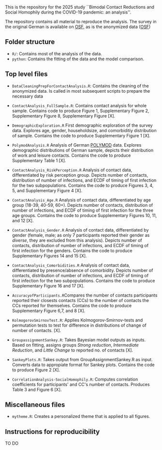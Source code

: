 This is the repository for the 2025 study ``Bimodal Contact Reductions and Social Homophily during the COVID-19 pandemic: an analysis''.

The repository contains all material to reproduce the analysis.
The survey in the original German is available on [OSF](https://osf.io/rtjzu), as is the anonymized data ([OSF](https://osf.io/7vzgd/))

## Folder structure

-   `R/`: Contains most of the analysis of the data.
-   `python`: Contains the fitting of the data and the model comparison.

## Top level files

- `DataCleaningPrepForContactAnalysis.R`: Contains the cleaning of the anonymized data. Is called in most subsequent scripts to prepare the necessary data

- `ContactAnalysis_FullSample.R`: Contains contact analysis for whole sample. Contains code to produce Figure 1, Supplementary Figure 2, Supplementary Figure 8, Supplementary Figure  [X].

- `DemographicExploration.R` First demographic exploration of the survey data. Explores age, gender, householdsize, and comorbiditiy distribution of sample. Contains the code to produce Supplementary Figure 1 [X].

- `PolymodAnalysis.R` Analysis of German [POLYMOD](https://doi.org/10.1371/journal.pmed.0050074) data. Explores demographic distributions of German sample, depicts their distribution of work and leisure contacts. Contains the code to produce Supplementary Table 1 [X].

- `ContactAnalysis_RiskPerception.R` Analysis of contact data, differentiated by risk perception group. Depicts number of contacts, distribution of number of infections, and ECDF of timing of first infection for the two subpopulations. Contains the code to produce Figures 3, 4, 5, and Supplementary Figure 4 [X].

- `ContactAnalysis_Age.R` Analysis of contact data, differentiated by age group (18-39, 40-59, 60+). Depicts number of contacts, distribution of number of infections, and ECDF of timing of first infection for the three age groups. Contains the code to produce Supplementary Figures 10, 11, and 12 [X].

- `ContactAnalysis_Gender.R` Analysis of contact data, differentiated by gender (female, male; as only 7 participants reported their gender as *diverse*, they are excluded from this analysis). Depicts number of contacts, distribution of number of infections, and ECDF of timing of first infection for the genders. Contains the code to produce Supplementary Figures 14 and 15 [X].

- `ContactAnalysis_Comorbidities.R` Analysis of contact data, differentiated by presence/absence of comorbidity. Depicts number of contacts, distribution of number of infections, and ECDF of timing of first infection for the two subpopulations. Contains the code to produce Supplementary Figure 16 and 17 [X].

- `AccuracyofParticipants.R`Compares the number of contacts participants reported their closests contacts (CCs) to the number of contacts the CCs reported for themselves. Contains the code to produce Supplementary Figure 6,7, and 8 [X].

- `KolmogorovSmirnovTest.R`: Applies Kolmogorov-Smirnov-tests and permutation tests to test for difference in distributions of change of number of contacts.  [X]. 

- `GroupassignmentSankey.R`: Takes Bayesian model outputs as inputs. Based on fitting, assigns groups _Strong reduction_, _Intermediate Reduction_, and _Little Change_ to reported no. of contacts [X].

- `SankeyPlots.R`: Takes output from GroupAssignmentSankey.R as input. Converts data to appropiate format for Sankey plots. Contains the code to produce Figure 2 [X]. 

- `CorrelationAnalysis-SocialHomophily.R`: Computes correlation coefficients for participants' and CC's number of contacts. Produces Table 3 and Figure 6 [X].

## Miscellaneous files
- `mytheme.R`: Creates a personalized theme that is applied to all figures. 

## Instructions for reproducibility

TO DO
